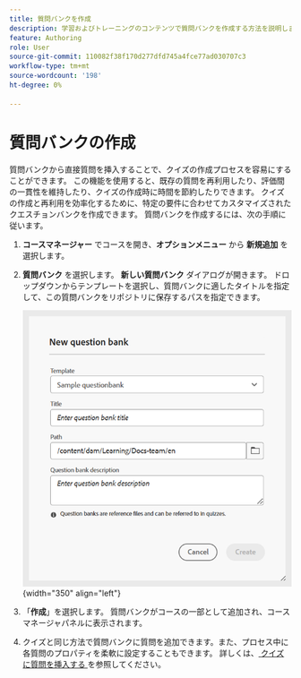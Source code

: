 ```yaml
---
title: 質問バンクを作成
description: 学習およびトレーニングのコンテンツで質問バンクを作成する方法を説明します
feature: Authoring
role: User
source-git-commit: 110082f38f170d277dfd745a4fce77ad030707c3
workflow-type: tm+mt
source-wordcount: '198'
ht-degree: 0%

---
```


# 質問バンクの作成

質問バンクから直接質問を挿入することで、クイズの作成プロセスを容易にすることができます。 この機能を使用すると、既存の質問を再利用したり、評価間の一貫性を維持したり、クイズの作成時に時間を節約したりできます。
クイズの作成と再利用を効率化するために、特定の要件に合わせてカスタマイズされたクエスチョンバンクを作成できます。 質問バンクを作成するには、次の手順に従います。

1. **コースマネージャー** でコースを開き、**オプションメニュー** から **新規追加** を選択します。
1. **質問バンク** を選択します。
**新しい質問バンク** ダイアログが開きます。 ドロップダウンからテンプレートを選択し、質問バンクに適したタイトルを指定して、この質問バンクをリポジトリに保存するパスを指定できます。

   ![](assets/question-bank-create.png){width="350" align="left"}

1. 「**作成**」を選択します。
質問バンクがコースの一部として追加され、コースマネージャパネルに表示されます。
1. クイズと同じ方法で質問バンクに質問を追加できます。また、プロセス中に各質問のプロパティを柔軟に設定することもできます。 詳しくは、[ クイズに質問を挿入する ](./quiz-insert-questions.md) を参照してください。





